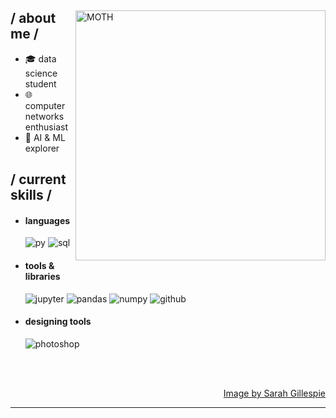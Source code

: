 <div>

<img align="right" width="400" alt="MOTH" src="https://i.imgur.com/jy1W8C0.png"/>

<h2> / about me /</h2>
  
- 🎓 data science student  
- 🌐 computer networks enthusiast  
- 🤖 AI & ML explorer
  
<h2> / current skills / </h2>
  
- <h4> languages </h4>
  <img src = "https://img.shields.io/badge/Python-323330?style=for-the-badge&logo=python&logoColor=#3776AB" alt = "py" />
  <img src="https://img.shields.io/badge/SQL-003B57?style=for-the-badge&logo=mysql&logoColor=white" alt="sql" />


- <h4> tools & libraries </h4>
  <img src="https://img.shields.io/badge/Jupyter-F37626?style=for-the-badge&logo=jupyter&logoColor=white" alt="jupyter" />
  <img src="https://img.shields.io/badge/Pandas-150458?style=for-the-badge&logo=pandas&logoColor=white" alt="pandas" />
  <img src="https://img.shields.io/badge/NumPy-013243?style=for-the-badge&logo=numpy&logoColor=white" alt="numpy" />
  <img src="https://img.shields.io/badge/GitHub-181717?style=for-the-badge&logo=github&logoColor=white" alt="github" />

  
- <h4> designing tools </h4>
  <img src = "https://img.shields.io/badge/adobe%20photoshop-%2331A8FF.svg?style=for-the-badge&logo=adobe%20photoshop&logoColor=white" alt = "photoshop" />
  
  </br></br>
  
<div align="right">
<a href="https://artistscollectingsociety.org/news/moth-by-sarah-gillespie/">Image by Sarah Gillespie</a>
  </div>
  </div>

------
